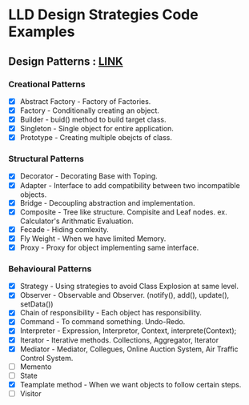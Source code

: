 # LLD Design Strategies Code Examples

## Design Patterns : [LINK](https://github.com/ShyamPrgrmr/lld-design-strategies/tree/master/src/main/java/lld/design/patterns)

### Creational Patterns
- [x] Abstract Factory - Factory of Factories. 
- [x] Factory - Conditionally creating an object. 
- [x] Builder - buid() method to build target class. 
- [x] Singleton - Single object for entire application. 
- [x] Prototype - Creating multiple obejcts of class. 

### Structural Patterns
- [x] Decorator - Decorating Base with Toping.
- [x] Adapter - Interface to add compatibility between two incompatible objects.  
- [x] Bridge - Decoupling abstraction and implementation. 
- [x] Composite - Tree like structure. Compisite and Leaf nodes. ex. Calculator's Arithmatic Evaluation. 
- [x] Fecade - Hiding comlexity. 
- [x] Fly Weight - When we have limited Memory. 
- [x] Proxy - Proxy for object implementing same interface. 

### Behavioural Patterns
- [x] Strategy - Using strategies to avoid Class Explosion at same level.  
- [x] Observer - Observable and Observer. (notify(), add(), update(), setData()) 
- [x] Chain of responsibility - Each object has responsibility. 
- [x] Command - To command something. Undo-Redo. 
- [x] Interpreter - Expression, Interpretor, Context, interprete(Context);  
- [x] Iterator - Iterative methods. Collections, Aggregator, Iterator
- [x] Mediator - Mediator, Collegues, Online Auction System, Air Traffic Control System. 
- [ ] Memento
- [ ] State
- [x] Teamplate method - When we want objects to follow certain steps. 
- [ ] Visitor
